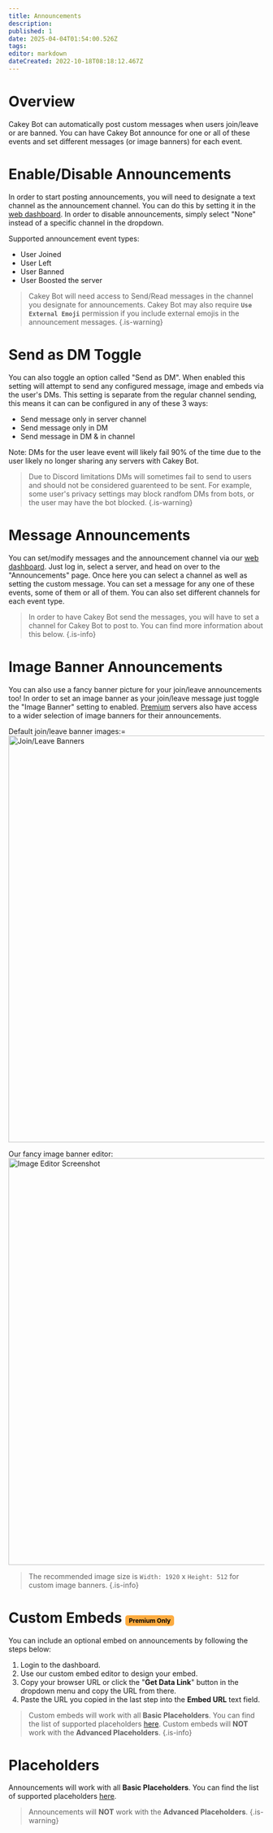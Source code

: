```yaml
---
title: Announcements
description: 
published: 1
date: 2025-04-04T01:54:00.526Z
tags: 
editor: markdown
dateCreated: 2022-10-18T08:18:12.467Z
---
```


# Overview

Cakey Bot can automatically post custom messages when users join/leave or are banned. You can have Cakey Bot announce for one or all of these events and set different messages (or image banners) for each event.

# Enable/Disable Announcements

In order to start posting announcements, you will need to designate a text channel as the announcement channel. You can do this by setting it in the [web dashboard](https://cakey.bot/dashboard/public). In order to disable announcements, simply select "None" instead of a specific channel in the dropdown.

Supported announcement event types:
* User Joined
* User Left
* User Banned
* User Boosted the server

> Cakey Bot will need access to Send/Read messages in the channel you designate for announcements. Cakey Bot may also require **`Use External Emoji`** permission if you include external emojis in the announcement messages.
{.is-warning}

# Send as DM Toggle
You can also toggle an option called "Send as DM". When enabled this setting will attempt to send any configured message, image and embeds via the user's DMs. This setting is separate from the regular channel sending, this means it can can be configured in any of these 3 ways:
* Send message only in server channel
* Send message only in DM
* Send message in DM & in channel

Note: DMs for the user leave event will likely fail 90% of the time due to the user likely no longer sharing any servers with Cakey Bot.

> Due to Discord limitations DMs will sometimes fail to send to users and should not be considered guarenteed to be sent. For example, some user's privacy settings may block randfom DMs from bots, or the user may have the bot blocked.
{.is-warning}

# Message Announcements

You can set/modify messages and the announcement channel via our [web dashboard](https://cakey.bot/dashboard/public). Just log in, select a server, and head on over to the "Announcements" page. Once here you can select a channel as well as setting the custom message. You can set a message for any one of these events, some of them or all of them. You can also set different channels for each event type.

> In order to have Cakey Bot send the messages, you will have to set a channel for Cakey Bot to post to. You can find more information about this below.
{.is-info}

# Image Banner Announcements

You can also use a fancy banner picture for your join/leave announcements too! In order to set an image banner as your join/leave message just toggle the "Image Banner" setting to enabled. [Premium](https://cakey.bot/premium.php) servers also have access to a wider selection of image banners for their announcements.

Default join/leave banner images:=
<image src="/announcements2.png" width="800px" alt="Join/Leave Banners">

Our fancy image banner editor:
<image src="/image_(25).png" width="800px" alt="Image Editor Screenshot">
  
> The recommended image size is `Width: 1920` x `Height: 512` for custom image banners.
{.is-info}

# Custom Embeds <span style="background-color: rgb(253, 172, 65); color: black; padding: 3px 7px; font-size: 12px; border-radius: 5px;">Premium Only</span>
You can include an optional embed on announcements by following the steps below:

1. Login to the dashboard.
2. Use our custom embed editor to design your embed.
3. Copy your browser URL or click the "**Get Data Link**" button in the dropdown menu and copy the URL from there.
4. Paste the URL you copied in the last step into the **Embed URL** text field.

> Custom embeds will work with all **Basic Placeholders**. You can find the list of supported placeholders [here](https://wiki.cakey.bot/en/placeholders). Custom embeds will **NOT** work with the **Advanced Placeholders**.
{.is-info}

# Placeholders

Announcements will work with all **Basic Placeholders**. You can find the list of supported placeholders [here](https://wiki.cakey.bot/en/placeholders).

> Announcements will **NOT** work with the **Advanced Placeholders**.
{.is-warning}